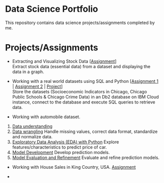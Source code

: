 # Data Science Portfolio
This repository contains data science projects/assignments completed by me.

# Projects/Assignments
* Extracting and Visualizing Stock Data [[Assignment](https://github.com/TRL2508/Data-Science-Portfolio/blob/main/Assignment%20-%20Extracting%20and%20Visualizing%20Stock%20Data.ipynb "Assignment - Extracting and Visualizing Stock Data")] <br/>
Extract stock data (essential data) from a dataset and displaying the data in a graph.
            
* Working with a real world datasets using SQL and Python [[Assignment 1](https://github.com/TRL2508/Data-Science-Portfolio/blob/main/Assignment%201%20-%20Working%20with%20Chicago%20datasets%20using%20SQL%20and%20Python.ipynb "Assignment 1 - Working with Chicago datasets using SQL and Python") | [Assignment 2](https://github.com/TRL2508/Data-Science-Portfolio/blob/main/Assignment%202%20-%20Working%20with%20Chicago%20datasets%20using%20SQL%20and%20Python.ipynb "Assignment 2 - Working with Chicago datasets using SQL and Python") | [Project](https://github.com/TRL2508/Data-Science-Portfolio/blob/main/Project-Advanced%20SQL%20Techniques.ipynb "Project - Advanced SQL Techniques")] <br/>
Store the datasets (Socioeconomic Indicators in Chicago, Chicago Public Schools & Chicago Crime Data) in an Db2 database on IBM Cloud instance, connect to the database and execute SQL queries to retrieve data.
            
* Working with automobile dataset.
1. [Data understanding]( "")
2. [Data wrangling]( "")
Handle missing values, correct data format, standardize and normalize data.
3. [Exploratory Data Analysis (EDA) with Python]( "")
Explore features/characteristics to predict price of car.
4. [Model Development]( "")
Develop prediction models.
5. [Model Evaluation and Refinement]( "")
Evaluate and refine prediction models.

* Working with House Sales in King Country, USA. [Assignment]( "")

*
